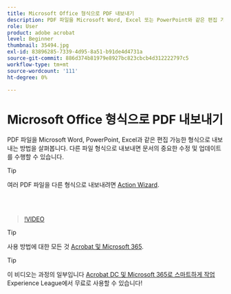 ```yaml
---
title: Microsoft Office 형식으로 PDF 내보내기
description: PDF 파일을 Microsoft Word, Excel 또는 PowerPoint와 같은 편집 가능한 형식으로 내보내는 방법에 대해 알아봅니다
role: User
product: adobe acrobat
level: Beginner
thumbnail: 35494.jpg
exl-id: 83896285-7339-4d95-8a51-b91de4d4731a
source-git-commit: 886d374b81979e8927bc823cbcb4d312222797c5
workflow-type: tm+mt
source-wordcount: '111'
ht-degree: 0%

---
```


# Microsoft Office 형식으로 PDF 내보내기

PDF 파일을 Microsoft Word, PowerPoint, Excel과 같은 편집 가능한 형식으로 내보내는 방법을 살펴봅니다. 다른 파일 형식으로 내보내면 문서의 중요한 수정 및 업데이트를 수행할 수 있습니다.

>[!TIP]
>
>여러 PDF 파일을 다른 형식으로 내보내려면 [Action Wizard](../advanced-tasks/action.md).

<br> 

>[!VIDEO](https://video.tv.adobe.com/v/35494?hidetitle=true)

>[!TIP]
>
>사용 방법에 대한 모든 것 [Acrobat 및 Microsoft 365](../integrate/integrate-overview.md).

>[!TIP]
>
>이 비디오는 과정의 일부입니다 [Acrobat DC 및 Microsoft 365로 스마트하게 작업](https://experienceleague.adobe.com/?recommended=Acrobat-U-1-2021.microsoft365) Experience League에서 무료로 사용할 수 있습니다!
